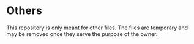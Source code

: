 
# Others

This repository is only meant for other files.
The files are temporary and may be removed once they serve the purpose of the owner.
